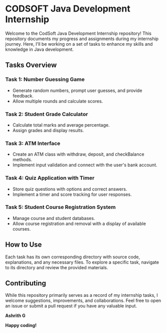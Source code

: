 # **CODSOFT Java Development Internship**

Welcome to the CodSoft Java Development Internship repository! This repository documents my progress and assignments during my internship journey. Here, I'll be working on a set of tasks to enhance my skills and knowledge in Java development.

## **Tasks Overview**

### **Task 1: Number Guessing Game**
- Generate random numbers, prompt user guesses, and provide feedback.
- Allow multiple rounds and calculate scores.

### **Task 2: Student Grade Calculator**
- Calculate total marks and average percentage.
- Assign grades and display results.

### **Task 3: ATM Interface**
- Create an ATM class with withdraw, deposit, and checkBalance methods.
- Implement input validation and connect with the user's bank account.

### **Task 4: Quiz Application with Timer**
- Store quiz questions with options and correct answers.
- Implement a timer and score tracking for user responses.

### **Task 5: Student Course Registration System**
- Manage course and student databases.
- Allow course registration and removal with a display of available courses.

## **How to Use**
Each task has its own corresponding directory with source code, explanations, and any necessary files. To explore a specific task, navigate to its directory and review the provided materials.

## **Contributing**
While this repository primarily serves as a record of my internship tasks, I welcome suggestions, improvements, and collaborations. Feel free to open an issue or submit a pull request if you have any valuable input.

**Ashrith G**

**Happy coding!**
